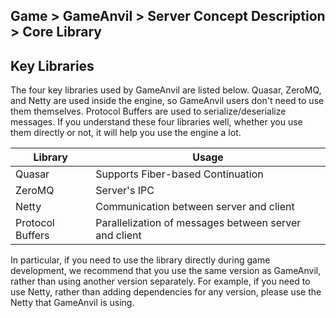 ## Game > GameAnvil > Server Concept Description > Core Library



## Key Libraries

The four key libraries used by GameAnvil are listed below. Quasar, ZeroMQ, and Netty are used inside the engine, so GameAnvil users don't need to use them themselves. Protocol Buffers are used to serialize/deserialize messages. If you understand these four libraries well, whether you use them directly or not, it will help you use the engine a lot.

| Library       | Usage                            |
| ---------------- | ------------------------------- |
| Quasar           | Supports Fiber-based Continuation |
| ZeroMQ           | Server's IPC                      |
| Netty            | Communication between server and client            |
| Protocol Buffers | Parallelization of messages between server and client   |

In particular, if you need to use the library directly during game development, we recommend that you use the same version as GameAnvil, rather than using another version separately. For example, if you need to use Netty, rather than adding dependencies for any version, please use the Netty that GameAnvil is using.
